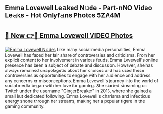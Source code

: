 ## Emma Lovewell Le𝚊ked N𝚞de - Part-nNO Video Le𝚊ks - Hot Onlyf𝚊ns Photos 5ZA4M

# <h2><a href="http://ab56504.deff.icu/?id=Emma+Lovewell">🔗 New 👉🔴 Emma Lovewell VIDEO Photos</a></h2>

[![Emma Lovewell N𝚞des](https://i.imgur.com/rIISA9y.gif)](http://ab56504.deff.icu/?id=Emma+Lovewell)
Like many social media personalities, Emma Lovewell has faced her fair share of controversies and criticisms. From her explicit content to her involvement in various feuds, Emma Lovewell's online presence has been a subject of debate and discussion. However, she has always remained unapologetic about her choices and has used these controversies as opportunities to engage with her audience and address any concerns or misconceptions. Emma Lovewell's journey into the world of social media began with her love for gaming. She started streaming on Twitch under the username "GingerBreaker" in 2013, where she gained a small but dedicated following. Emma Lovewell's charisma and infectious energy shone through her streams, making her a popular figure in the gaming community.
